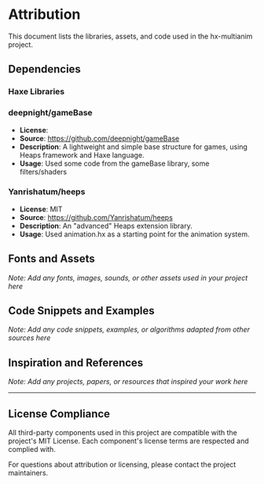 # Attribution

This document lists the libraries, assets, and code used in the hx-multianim project.

## Dependencies

### Haxe Libraries

### deepnight/gameBase
- **License**: 
- **Source**: https://github.com/deepnight/gameBase
- **Description**: A lightweight and simple base structure for games, using Heaps framework and Haxe language.
- **Usage**: Used some code from the gameBase library, some filters/shaders

### Yanrishatum/heeps
- **License**: MIT
- **Source**: https://github.com/Yanrishatum/heeps
- **Description**: An "advanced" Heaps extension library.
- **Usage**: Used animation.hx as a starting point for the animation system.



## Fonts and Assets

*Note: Add any fonts, images, sounds, or other assets used in your project here*

## Code Snippets and Examples

*Note: Add any code snippets, examples, or algorithms adapted from other sources here*

## Inspiration and References

*Note: Add any projects, papers, or resources that inspired your work here*

---

## License Compliance

All third-party components used in this project are compatible with the project's MIT License. Each component's license terms are respected and complied with.

For questions about attribution or licensing, please contact the project maintainers. 